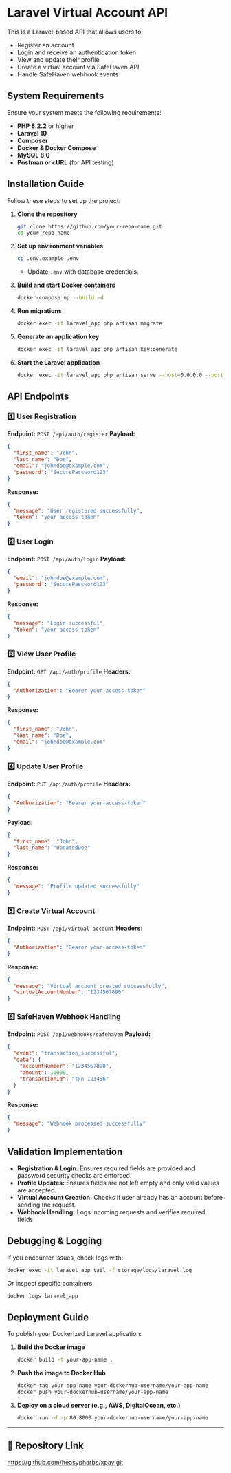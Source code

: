 # Laravel Virtual Account API

This is a Laravel-based API that allows users to:

- Register an account
- Login and receive an authentication token
- View and update their profile
- Create a virtual account via SafeHaven API
- Handle SafeHaven webhook events

## System Requirements

Ensure your system meets the following requirements:

- **PHP 8.2.2** or higher
- **Laravel 10**
- **Composer**
- **Docker & Docker Compose**
- **MySQL 8.0**
- **Postman or cURL** (for API testing)

## Installation Guide

Follow these steps to set up the project:

1. **Clone the repository**
   ```sh
   git clone https://github.com/your-repo-name.git
   cd your-repo-name
   ```

2. **Set up environment variables**
   ```sh
   cp .env.example .env
   ```
   - Update `.env` with database credentials.

3. **Build and start Docker containers**
   ```sh
   docker-compose up --build -d
   ```

4. **Run migrations**
   ```sh
   docker exec -it laravel_app php artisan migrate
   ```

5. **Generate an application key**
   ```sh
   docker exec -it laravel_app php artisan key:generate
   ```

6. **Start the Laravel application**
   ```sh
   docker exec -it laravel_app php artisan serve --host=0.0.0.0 --port=8000
   ```

## API Endpoints

### 1️⃣ User Registration
**Endpoint:** `POST /api/auth/register`
**Payload:**
```json
{
  "first_name": "John",
  "last_name": "Doe",
  "email": "johndoe@example.com",
  "password": "SecurePassword123"
}
```
**Response:**
```json
{
  "message": "User registered successfully",
  "token": "your-access-token"
}
```

### 2️⃣ User Login
**Endpoint:** `POST /api/auth/login`
**Payload:**
```json
{
  "email": "johndoe@example.com",
  "password": "SecurePassword123"
}
```
**Response:**
```json
{
  "message": "Login successful",
  "token": "your-access-token"
}
```

### 3️⃣ View User Profile
**Endpoint:** `GET /api/auth/profile`
**Headers:**
```json
{
  "Authorization": "Bearer your-access-token"
}
```
**Response:**
```json
{
  "first_name": "John",
  "last_name": "Doe",
  "email": "johndoe@example.com"
}
```

### 4️⃣ Update User Profile
**Endpoint:** `PUT /api/auth/profile`
**Headers:**
```json
{
  "Authorization": "Bearer your-access-token"
}
```
**Payload:**
```json
{
  "first_name": "John",
  "last_name": "UpdatedDoe"
}
```
**Response:**
```json
{
  "message": "Profile updated successfully"
}
```

### 5️⃣ Create Virtual Account
**Endpoint:** `POST /api/virtual-account`
**Headers:**
```json
{
  "Authorization": "Bearer your-access-token"
}
```
**Response:**
```json
{
  "message": "Virtual account created successfully",
  "virtualAccountNumber": "1234567890"
}
```

### 6️⃣ SafeHaven Webhook Handling
**Endpoint:** `POST /api/webhooks/safehaven`
**Payload:**
```json
{
  "event": "transaction_successful",
  "data": {
    "accountNumber": "1234567890",
    "amount": 10000,
    "transactionId": "txn_123456"
  }
}
```
**Response:**
```json
{
  "message": "Webhook processed successfully"
}
```

## Validation Implementation

- **Registration & Login:** Ensures required fields are provided and password security checks are enforced.
- **Profile Updates:** Ensures fields are not left empty and only valid values are accepted.
- **Virtual Account Creation:** Checks if user already has an account before sending the request.
- **Webhook Handling:** Logs incoming requests and verifies required fields.

## Debugging & Logging

If you encounter issues, check logs with:
```sh
docker exec -it laravel_app tail -f storage/logs/laravel.log
```
Or inspect specific containers:
```sh
docker logs laravel_app
```

## Deployment Guide

To publish your Dockerized Laravel application:

1. **Build the Docker image**
   ```sh
   docker build -t your-app-name .
   ```
2. **Push the image to Docker Hub**
   ```sh
   docker tag your-app-name your-dockerhub-username/your-app-name
   docker push your-dockerhub-username/your-app-name
   ```
3. **Deploy on a cloud server (e.g., AWS, DigitalOcean, etc.)**
   ```sh
   docker run -d -p 80:8000 your-dockerhub-username/your-app-name
   ```

---

## 🔗 Repository Link
https://github.com/heasypharbs/xpay.git
